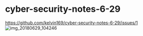 # cyber-security-notes-6-29
https://github.com/kelvin169/cyber-security-notes-6-29/issues/1
![img_20180629_104246](https://user-images.githubusercontent.com/24683600/42093578-83dcd126-7bb5-11e8-9b2a-02c1d2ecbb22.jpg)
